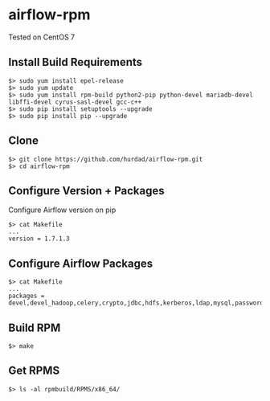 # airflow-rpm

Tested on CentOS 7

## Install Build Requirements
```
$> sudo yum install epel-release
$> sudo yum update
$> sudo yum install rpm-build python2-pip python-devel mariadb-devel libffi-devel cyrus-sasl-devel gcc-c++
$> sudo pip install setuptools --upgrade
$> sudo pip install pip --upgrade
```

## Clone 
```
$> git clone https://github.com/hurdad/airflow-rpm.git
$> cd airflow-rpm
```

## Configure Version + Packages
Configure Airflow version on pip
```
$> cat Makefile
...
version = 1.7.1.3
```

## Configure Airflow Packages
```
$> cat Makefile
...
packages = devel,devel_hadoop,celery,crypto,jdbc,hdfs,kerberos,ldap,mysql,password,postgres,rabbitmq
```

## Build RPM
```
$> make
```

## Get RPMS
```
$> ls -al rpmbuild/RPMS/x86_64/
```


